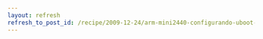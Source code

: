 ```yaml
---
layout: refresh
refresh_to_post_id: /recipe/2009-12-24/arm-mini2440-configurando-uboot-para-arranque-desde-sd
---
```

